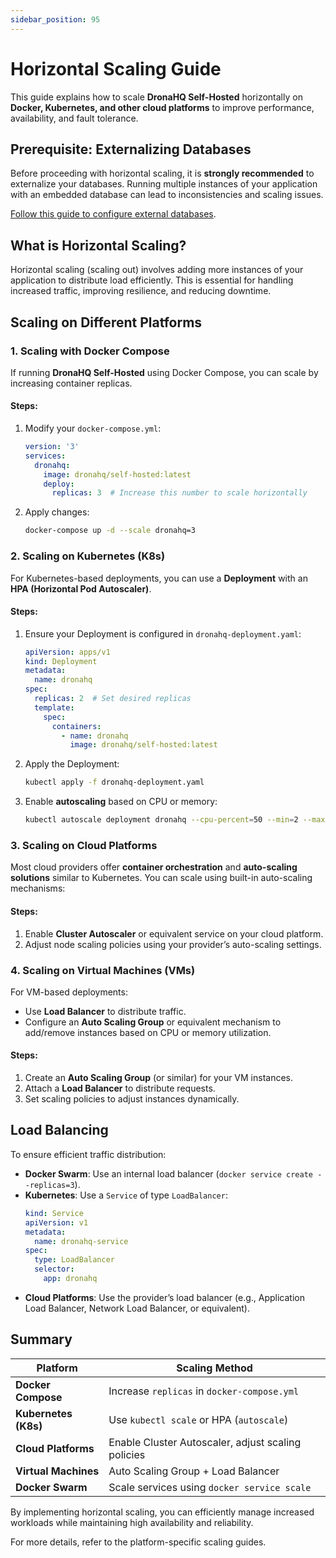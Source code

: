 ```yaml
---
sidebar_position: 95
---
```


# Horizontal Scaling Guide

This guide explains how to scale **DronaHQ Self-Hosted** horizontally on **Docker, Kubernetes, and other cloud platforms** to improve performance, availability, and fault tolerance.

## Prerequisite: Externalizing Databases

Before proceeding with horizontal scaling, it is **strongly recommended** to externalize your databases. Running multiple instances of your application with an embedded database can lead to inconsistencies and scaling issues. 

[Follow this guide to configure external databases](http://localhost:3000/self-hosted-deployment/configure-external-databases/).

## What is Horizontal Scaling?

Horizontal scaling (scaling out) involves adding more instances of your application to distribute load efficiently. This is essential for handling increased traffic, improving resilience, and reducing downtime.

## Scaling on Different Platforms

### 1. Scaling with Docker Compose

If running **DronaHQ Self-Hosted** using Docker Compose, you can scale by increasing container replicas.

#### Steps:

1. Modify your `docker-compose.yml`:
   ```yaml
   version: '3'
   services:
     dronahq:
       image: dronahq/self-hosted:latest
       deploy:
         replicas: 3  # Increase this number to scale horizontally
   ```
2. Apply changes:
   ```sh
   docker-compose up -d --scale dronahq=3
   ```

### 2. Scaling on Kubernetes (K8s)

For Kubernetes-based deployments, you can use a **Deployment** with an **HPA (Horizontal Pod Autoscaler)**.

#### Steps:

1. Ensure your Deployment is configured in `dronahq-deployment.yaml`:
   ```yaml
   apiVersion: apps/v1
   kind: Deployment
   metadata:
     name: dronahq
   spec:
     replicas: 2  # Set desired replicas
     template:
       spec:
         containers:
           - name: dronahq
             image: dronahq/self-hosted:latest
   ```
2. Apply the Deployment:
   ```sh
   kubectl apply -f dronahq-deployment.yaml
   ```

3. Enable **autoscaling** based on CPU or memory:
   ```sh
   kubectl autoscale deployment dronahq --cpu-percent=50 --min=2 --max=10
   ```

### 3. Scaling on Cloud Platforms

Most cloud providers offer **container orchestration** and **auto-scaling solutions** similar to Kubernetes. You can scale using built-in auto-scaling mechanisms:

#### Steps:

1. Enable **Cluster Autoscaler** or equivalent service on your cloud platform.
2. Adjust node scaling policies using your provider’s auto-scaling settings.

### 4. Scaling on Virtual Machines (VMs)

For VM-based deployments:

- Use **Load Balancer** to distribute traffic.
- Configure an **Auto Scaling Group** or equivalent mechanism to add/remove instances based on CPU or memory utilization.

#### Steps:

1. Create an **Auto Scaling Group** (or similar) for your VM instances.
2. Attach a **Load Balancer** to distribute requests.
3. Set scaling policies to adjust instances dynamically.

## Load Balancing

To ensure efficient traffic distribution:

- **Docker Swarm**: Use an internal load balancer (`docker service create --replicas=3`).
- **Kubernetes**: Use a `Service` of type `LoadBalancer`:
  ```yaml
  kind: Service
  apiVersion: v1
  metadata:
    name: dronahq-service
  spec:
    type: LoadBalancer
    selector:
      app: dronahq
  ```
- **Cloud Platforms**: Use the provider’s load balancer (e.g., Application Load Balancer, Network Load Balancer, or equivalent).

## Summary

| Platform         | Scaling Method                                |
|-----------------|----------------------------------------------|
| **Docker Compose** | Increase `replicas` in `docker-compose.yml` |
| **Kubernetes (K8s)** | Use `kubectl scale` or HPA (`autoscale`) |
| **Cloud Platforms** | Enable Cluster Autoscaler, adjust scaling policies |
| **Virtual Machines** | Auto Scaling Group + Load Balancer |
| **Docker Swarm** | Scale services using `docker service scale` |

By implementing horizontal scaling, you can efficiently manage increased workloads while maintaining high availability and reliability.

For more details, refer to the platform-specific scaling guides.

